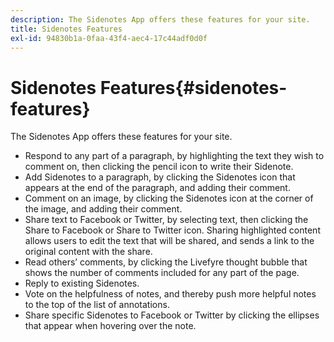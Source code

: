 ```yaml
---
description: The Sidenotes App offers these features for your site.
title: Sidenotes Features
exl-id: 94830b1a-0faa-43f4-aec4-17c44adf0d0f
---
```

# Sidenotes Features{#sidenotes-features}

The Sidenotes App offers these features for your site.



* Respond to any part of a paragraph, by highlighting the text they wish to comment on, then clicking the pencil icon to write their Sidenote.
* Add Sidenotes to a paragraph, by clicking the Sidenotes icon that appears at the end of the paragraph, and adding their comment.
* Comment on an image, by clicking the Sidenotes icon at the corner of the image, and adding their comment.
* Share text to Facebook or Twitter, by selecting text, then clicking the Share to Facebook or Share to Twitter icon. Sharing highlighted content allows users to edit the text that will be shared, and sends a link to the original content with the share.
* Read others’ comments, by clicking the Livefyre thought bubble that shows the number of comments included for any part of the page.
* Reply to existing Sidenotes.
* Vote on the helpfulness of notes, and thereby push more helpful notes to the top of the list of annotations.
* Share specific Sidenotes to Facebook or Twitter by clicking the ellipses that appear when hovering over the note.
